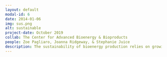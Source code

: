 ```yaml
---
layout: default
modal-id: 6
date: 2014-01-06
img: sus.png
alt: sustainable
project-date: October 2019
collab: The Center for Advanced Bioenergy & Bioproducts
people: Zoe Pagliaro, Joanna Ridgeway, & Stephanie Juice
description: The sustainability of bioenergy production relies on growing feedstocks that retain nutrients and enhance soil carbon. We use an integrated model-experiment approach to refine our predictive understanding of how plant-microbial interactions impact soil C and N cycling in bioenergy systems. Recently, we released our new model FUN-BioCROP which is the first bioenergy ecosystem model to simulate explicit microbes and their interactions with plants in the rhizosphere. We continue to refine the model across three fronts: using experiments to parameterize microbial traits, develop an independent microbial-explicit N cycle, and examine model predictions of global change responses.
---
```

